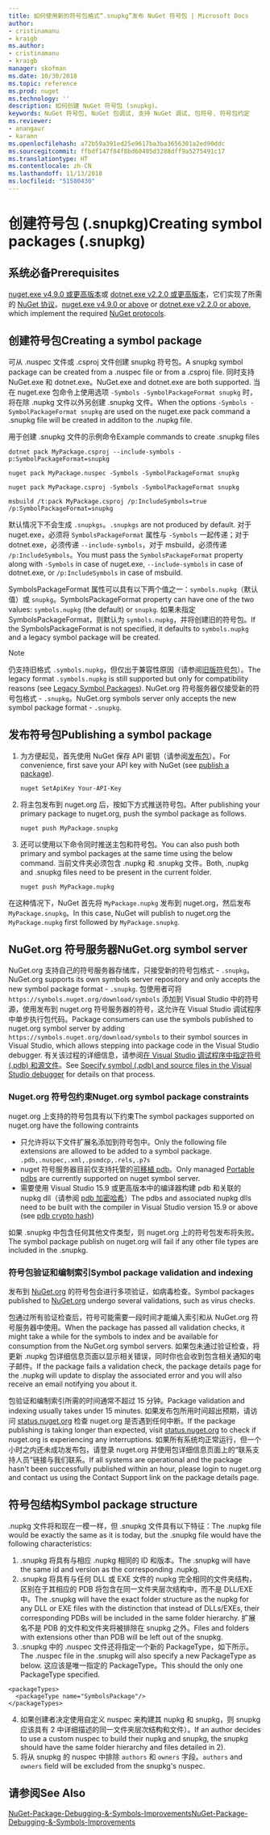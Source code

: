 ```yaml
---
title: 如何使用新的符号包格式“.snupkg”发布 NuGet 符号包 | Microsoft Docs
author:
- cristinamanu
- kraigb
ms.author:
- cristinamanu
- kraigb
manager: skofman
ms.date: 10/30/2018
ms.topic: reference
ms.prod: nuget
ms.technology: ''
description: 如何创建 NuGet 符号包 (snupkg)。
keywords: NuGet 符号包, NuGet 包调试, 支持 NuGet 调试, 包符号, 符号包约定
ms.reviewer:
- anangaur
- karann
ms.openlocfilehash: a72b59a391ed25e9617ba3ba3656301a2ed90ddc
ms.sourcegitcommit: ffbdf147f84f8bd60495d3288dff9a5275491c17
ms.translationtype: HT
ms.contentlocale: zh-CN
ms.lasthandoff: 11/13/2018
ms.locfileid: "51580430"
---
```

# <a name="creating-symbol-packages-snupkg"></a><span data-ttu-id="5c219-104">创建符号包 (.snupkg)</span><span class="sxs-lookup"><span data-stu-id="5c219-104">Creating symbol packages (.snupkg)</span></span>

## <a name="prerequisites"></a><span data-ttu-id="5c219-105">系统必备</span><span class="sxs-lookup"><span data-stu-id="5c219-105">Prerequisites</span></span>

<span data-ttu-id="5c219-106">[nuget.exe v4.9.0 或更高版本](https://www.nuget.org/downloads)或 [dotnet.exe v2.2.0 或更高版本](https://www.microsoft.com/net/download/dotnet-core/2.2)，它们实现了所需的 [NuGet 协议](../api/nuget-protocols.md)。</span><span class="sxs-lookup"><span data-stu-id="5c219-106">[nuget.exe v4.9.0 or above](https://www.nuget.org/downloads) or [dotnet.exe v2.2.0 or above](https://www.microsoft.com/net/download/dotnet-core/2.2), which implement the required [NuGet protocols](../api/nuget-protocols.md).</span></span>

## <a name="creating-a-symbol-package"></a><span data-ttu-id="5c219-107">创建符号包</span><span class="sxs-lookup"><span data-stu-id="5c219-107">Creating a symbol package</span></span>

<span data-ttu-id="5c219-108">可从 .nuspec 文件或 .csproj 文件创建 snupkg 符号包。</span><span class="sxs-lookup"><span data-stu-id="5c219-108">A snupkg symbol package can be created from a .nuspec file or from a .csproj file.</span></span> <span data-ttu-id="5c219-109">同时支持 NuGet.exe 和 dotnet.exe。</span><span class="sxs-lookup"><span data-stu-id="5c219-109">NuGet.exe and dotnet.exe are both supported.</span></span> <span data-ttu-id="5c219-110">当在 nuget.exe 包命令上使用选项 ```-Symbols -SymbolPackageFormat snupkg``` 时，将在除 .nupkg 文件以外另创建 .snupkg 文件。</span><span class="sxs-lookup"><span data-stu-id="5c219-110">When the options ```-Symbols -SymbolPackageFormat snupkg``` are used on the nuget.exe pack command a .snupkg file will be created in additon to the .nupkg file.</span></span>

<span data-ttu-id="5c219-111">用于创建 .snupkg 文件的示例命令</span><span class="sxs-lookup"><span data-stu-id="5c219-111">Example commands to create .snupkg files</span></span>
```
dotnet pack MyPackage.csproj --include-symbols -p:SymbolPackageFormat=snupkg

nuget pack MyPackage.nuspec -Symbols -SymbolPackageFormat snupkg

nuget pack MyPackage.csproj -Symbols -SymbolPackageFormat snupkg

msbuild /t:pack MyPackage.csproj /p:IncludeSymbols=true /p:SymbolPackageFormat=snupkg
```

<span data-ttu-id="5c219-112">默认情况下不会生成 `.snupkgs`。</span><span class="sxs-lookup"><span data-stu-id="5c219-112">`.snupkgs` are not produced by default.</span></span> <span data-ttu-id="5c219-113">对于 nuget.exe，必须将 `SymbolsPackageFormat` 属性与 `-Symbols` 一起传递；对于 dotnet.exe，必须传递 `--include-symbols`，对于 msbuild，必须传递 `/p:IncludeSymbols`。</span><span class="sxs-lookup"><span data-stu-id="5c219-113">You must pass the `SymbolsPackageFormat` property along with `-Symbols` in case of nuget.exe, `--include-symbols` in case of dotnet.exe, or `/p:IncludeSymbols` in case of msbuild.</span></span>

<span data-ttu-id="5c219-114">SymbolsPackageFormat 属性可以具有以下两个值之一：`symbols.nupkg`（默认值）或 `snupkg`。</span><span class="sxs-lookup"><span data-stu-id="5c219-114">SymbolsPackageFormat property can have one of the two values: `symbols.nupkg` (the default) or `snupkg`.</span></span> <span data-ttu-id="5c219-115">如果未指定 SymbolsPackageFormat，则默认为 `symbols.nupkg`，并将创建旧的符号包。</span><span class="sxs-lookup"><span data-stu-id="5c219-115">If the SymbolsPackageFormat is not specified, it defaults to `symbols.nupkg` and a legacy symbol package will be created.</span></span>

> [!Note]
> <span data-ttu-id="5c219-116">仍支持旧格式 `.symbols.nupkg`，但仅出于兼容性原因（请参阅[旧版符号包](Symbol-Packages.md)）。</span><span class="sxs-lookup"><span data-stu-id="5c219-116">The legacy format `.symbols.nupkg` is still supported but only for compatibility reasons (see [Legacy Symbol Packages](Symbol-Packages.md)).</span></span> <span data-ttu-id="5c219-117">NuGet.org 符号服务器仅接受新的符号包格式 - `.snupkg`。</span><span class="sxs-lookup"><span data-stu-id="5c219-117">NuGet.org symbols server only accepts the new symbol package format - `.snupkg`.</span></span>

## <a name="publishing-a-symbol-package"></a><span data-ttu-id="5c219-118">发布符号包</span><span class="sxs-lookup"><span data-stu-id="5c219-118">Publishing a symbol package</span></span>

1. <span data-ttu-id="5c219-119">为方便起见，首先使用 NuGet 保存 API 密钥（请参阅[发布包](../create-packages/publish-a-package.md)）。</span><span class="sxs-lookup"><span data-stu-id="5c219-119">For convenience, first save your API key with NuGet (see [publish a package](../create-packages/publish-a-package.md)).</span></span>

    ```cli
    nuget SetApiKey Your-API-Key
    ```

1. <span data-ttu-id="5c219-120">将主包发布到 nuget.org 后，按如下方式推送符号包。</span><span class="sxs-lookup"><span data-stu-id="5c219-120">After publishing your primary package to nuget.org, push the symbol package as follows.</span></span>

    ```cli
    nuget push MyPackage.snupkg
    ```

1. <span data-ttu-id="5c219-121">还可以使用以下命令同时推送主包和符号包。</span><span class="sxs-lookup"><span data-stu-id="5c219-121">You can also push both primary and symbol packages at the same time using the below command.</span></span> <span data-ttu-id="5c219-122">当前文件夹必须包含 .nupkg 和 .snupkg 文件。</span><span class="sxs-lookup"><span data-stu-id="5c219-122">Both, .nupkg and .snupkg files need to be present in the current folder.</span></span>

    ```cli
    nuget push MyPackage.nupkg
    ```

<span data-ttu-id="5c219-123">在这种情况下，NuGet 首先将 `MyPackage.nupkg` 发布到 nuget.org，然后发布 `MyPackage.snupkg`。</span><span class="sxs-lookup"><span data-stu-id="5c219-123">In this case, NuGet will publish to nuget.org the `MyPackage.nupkg` first followed by `MyPackage.snupkg`.</span></span>

## <a name="nugetorg-symbol-server"></a><span data-ttu-id="5c219-124">NuGet.org 符号服务器</span><span class="sxs-lookup"><span data-stu-id="5c219-124">NuGet.org symbol server</span></span>

<span data-ttu-id="5c219-125">NuGet.org 支持自己的符号服务器存储库，只接受新的符号包格式 - `.snupkg`。</span><span class="sxs-lookup"><span data-stu-id="5c219-125">NuGet.org supports its own symbols server repository and only accepts the new symbol package format - `.snupkg`.</span></span> <span data-ttu-id="5c219-126">包使用者可将 `https://symbols.nuget.org/download/symbols` 添加到 Visual Studio 中的符号源，使用发布到 nuget.org 符号服务器的符号，这允许在 Visual Studio 调试程序中单步执行包代码。</span><span class="sxs-lookup"><span data-stu-id="5c219-126">Package consumers can use the symbols published to nuget.org symbol server by adding `https://symbols.nuget.org/download/symbols` to their symbol sources in Visual Studio, which allows stepping into package code in the Visual Studio debugger.</span></span> <span data-ttu-id="5c219-127">有关该过程的详细信息，请参阅[在 Visual Studio 调试程序中指定符号 (.pdb) 和源文件](https://docs.microsoft.com/en-us/visualstudio/debugger/specify-symbol-dot-pdb-and-source-files-in-the-visual-studio-debugger?view=vs-2017)。</span><span class="sxs-lookup"><span data-stu-id="5c219-127">See [Specify symbol (.pdb) and source files in the Visual Studio debugger](https://docs.microsoft.com/en-us/visualstudio/debugger/specify-symbol-dot-pdb-and-source-files-in-the-visual-studio-debugger?view=vs-2017) for details on that process.</span></span>

### <a name="nugetorg-symbol-package-constraints"></a><span data-ttu-id="5c219-128">Nuget.org 符号包约束</span><span class="sxs-lookup"><span data-stu-id="5c219-128">Nuget.org symbol package constraints</span></span>

<span data-ttu-id="5c219-129">nuget.org 上支持的符号包具有以下约束</span><span class="sxs-lookup"><span data-stu-id="5c219-129">The symbol packages supported on nuget.org have the following contraints</span></span>

- <span data-ttu-id="5c219-130">只允许将以下文件扩展名添加到符号包中。</span><span class="sxs-lookup"><span data-stu-id="5c219-130">Only the following file extensions are allowed to be added to a symbol package.</span></span> ```.pdb,.nuspec,.xml,.psmdcp,.rels,.p7s```
- <span data-ttu-id="5c219-131">nuget 符号服务器目前仅支持托管的[可移植 pdb](https://github.com/dotnet/corefx/blob/master/src/System.Reflection.Metadata/specs/PortablePdb-Metadata.md)。</span><span class="sxs-lookup"><span data-stu-id="5c219-131">Only managed [Portable pdbs](https://github.com/dotnet/corefx/blob/master/src/System.Reflection.Metadata/specs/PortablePdb-Metadata.md) are currently supported on nuget symbol server.</span></span>
- <span data-ttu-id="5c219-132">需要使用 Visual Studio 15.9 或更高版本中的编译器构建 pdb 和关联的 nupkg dll（请参阅 [pdb 加密哈希](https://github.com/dotnet/roslyn/issues/24429)）</span><span class="sxs-lookup"><span data-stu-id="5c219-132">The pdbs and associated nupkg dlls need to be built with the compiler in Visual Studio version 15.9 or above (see [pdb crypto hash](https://github.com/dotnet/roslyn/issues/24429))</span></span>

<span data-ttu-id="5c219-133">如果 .snupkg 中包含任何其他文件类型，则 nuget.org 上的符号包发布将失败。</span><span class="sxs-lookup"><span data-stu-id="5c219-133">The symbol package publish on nuget.org will fail if any other file types are included in the .snupkg.</span></span>

### <a name="symbol-package-validation-and-indexing"></a><span data-ttu-id="5c219-134">符号包验证和编制索引</span><span class="sxs-lookup"><span data-stu-id="5c219-134">Symbol package validation and indexing</span></span>

<span data-ttu-id="5c219-135">发布到 [NuGet.org](https://www.nuget.org/) 的符号包会进行多项验证，如病毒检查。</span><span class="sxs-lookup"><span data-stu-id="5c219-135">Symbol packages published to [NuGet.org](https://www.nuget.org/) undergo several validations, such as virus checks.</span></span>

<span data-ttu-id="5c219-136">包通过所有验证检查后，符号可能需要一段时间才能编入索引和从 NuGet.org 符号服务器中使用。</span><span class="sxs-lookup"><span data-stu-id="5c219-136">When the package has passed all validation checks, it might take a while for the symbols to index and be available for consumption from the NuGet.org symbol servers.</span></span> <span data-ttu-id="5c219-137">如果包未通过验证检查，将更新 .nupkg 包详细信息页面以显示相关错误，同时你也会收到包含相关通知的电子邮件。</span><span class="sxs-lookup"><span data-stu-id="5c219-137">If the package fails a validation check, the package details page for the .nupkg will update to display the associated error and you will also receive an email notifying you about it.</span></span>

<span data-ttu-id="5c219-138">包验证和编制索引所需的时间通常不超过 15 分钟。</span><span class="sxs-lookup"><span data-stu-id="5c219-138">Package validation and indexing usually takes under 15 minutes.</span></span> <span data-ttu-id="5c219-139">如果发布包所用时间超出预期，请访问 [status.nuget.org](https://status.nuget.org/) 检查 nuget.org 是否遇到任何中断。</span><span class="sxs-lookup"><span data-stu-id="5c219-139">If the package publishing is taking longer than expected, visit [status.nuget.org](https://status.nuget.org/) to check if nuget.org is experiencing any interruptions.</span></span> <span data-ttu-id="5c219-140">如果所有系统均正常运行，但一个小时之内还未成功发布包，请登录 nuget.org 并使用包详细信息页面上的“联系支持人员”链接与我们联系。</span><span class="sxs-lookup"><span data-stu-id="5c219-140">If all systems are operational and the package hasn't been successfully published within an hour, please login to nuget.org and contact us using the Contact Support link on the package details page.</span></span>

## <a name="symbol-package-structure"></a><span data-ttu-id="5c219-141">符号包结构</span><span class="sxs-lookup"><span data-stu-id="5c219-141">Symbol package structure</span></span>

<span data-ttu-id="5c219-142">.nupkg 文件将和现在一模一样，但 .snupkg 文件具有以下特征：</span><span class="sxs-lookup"><span data-stu-id="5c219-142">The .nupkg file would be exactly the same as it is today, but the .snupkg file would have the following characteristics:</span></span>

1) <span data-ttu-id="5c219-143">.snupkg 将具有与相应 .nupkg 相同的 ID 和版本。</span><span class="sxs-lookup"><span data-stu-id="5c219-143">The .snupkg will have the same id and version as the corresponding .nupkg.</span></span>
2) <span data-ttu-id="5c219-144">.snupkg 将具有与任何 DLL 或 EXE 文件的 nupkg 完全相同的文件夹结构，区别在于其相应的 PDB 将包含在同一文件夹层次结构中，而不是 DLL/EXE 中。</span><span class="sxs-lookup"><span data-stu-id="5c219-144">The .snupkg will have the exact folder structure as the nupkg for any DLL or EXE files with the distinction that instead of DLLs/EXEs, their corresponding PDBs will be included in the same folder hierarchy.</span></span> <span data-ttu-id="5c219-145">扩展名不是 PDB 的文件和文件夹将被排除在 snupkg 之外。</span><span class="sxs-lookup"><span data-stu-id="5c219-145">Files and folders with extensions other than PDB will be left out of the snupkg.</span></span>
3) <span data-ttu-id="5c219-146">.snupkg 中的 .nuspec 文件还将指定一个新的 PackageType，如下所示。</span><span class="sxs-lookup"><span data-stu-id="5c219-146">The .nuspec file in the .snupkg will also specify a new PackageType as below.</span></span> <span data-ttu-id="5c219-147">这应该是唯一指定的 PackageType。</span><span class="sxs-lookup"><span data-stu-id="5c219-147">This should the only one PackageType specified.</span></span> 
``` 
<packageTypes>
  <packageType name="SymbolsPackage"/>
</packageTypes>
```
4) <span data-ttu-id="5c219-148">如果创建者决定使用自定义 nuspec 来构建其 nupkg 和 snupkg，则 snupkg 应该具有 2 中详细描述的同一文件夹层次结构和文件）。</span><span class="sxs-lookup"><span data-stu-id="5c219-148">If an author decides to use a custom nuspec to build their nupkg and snupkg, the snupkg should have the same folder hierarchy and files detailed in 2).</span></span>
5) <span data-ttu-id="5c219-149">将从 snupkg 的 nuspec 中排除 ```authors``` 和 ```owners``` 字段。</span><span class="sxs-lookup"><span data-stu-id="5c219-149">```authors``` and ```owners``` field will be excluded from the snupkg's nuspec.</span></span>

## <a name="see-also"></a><span data-ttu-id="5c219-150">请参阅</span><span class="sxs-lookup"><span data-stu-id="5c219-150">See Also</span></span>

[<span data-ttu-id="5c219-151">NuGet-Package-Debugging-&-Symbols-Improvements</span><span class="sxs-lookup"><span data-stu-id="5c219-151">NuGet-Package-Debugging-&-Symbols-Improvements</span></span>](https://github.com/NuGet/Home/wiki/NuGet-Package-Debugging-&-Symbols-Improvements)
